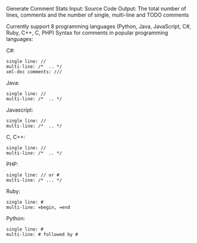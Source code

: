 Generate Comment Stats 
Input: Source Code 
Output: The total number of lines, comments and the number of single, multi-line and TODO comments 

Currently support 8 programming languages (Python, Java, JavaScript, C#, Ruby, C++, C, PHP)
Syntax for comments in popular programming languages:

C#:

	single line: //
	multi-line: /*  .. */
	xml-doc comments: ///

Java:

	single line: //
	multi-line: /*  .. */

Javascript:

	single line: //
	multi-line: /*  .. */

C, C++:

	single line: //
	multi-line: /*  .. */


PHP:

	single line: // or #
	multi-line: /* ... */

Ruby:

	single line: #
	multi-line: =begin, =end

Python:

	single line: #
	multi-line: # followed by #

